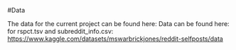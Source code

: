 #Data

The data for the current project can be found here:
Data can be found here: for rspct.tsv and subreddit_info.csv: https://www.kaggle.com/datasets/mswarbrickjones/reddit-selfposts/data
